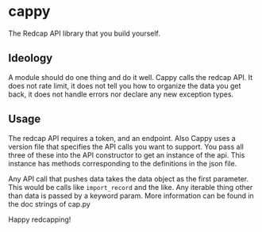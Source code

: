 # cappy
The Redcap API library that you build yourself.

## Ideology ##

A module should do one thing and do it well. Cappy calls the redcap API. It does not rate limit, it does not
tell you how to organize the data you get back, it does not handle errors nor declare any new exception types.

## Usage ##

The redcap API requires a token, and an endpoint. Also Cappy uses a version file that specifies the API
calls you want to support. You pass all three of these into the API constructor to get an instance of the 
api. This instance has methods corresponding to the definitions in the json file.

Any API call that pushes data takes the data object as the first parameter. This would be calls like `import_record`
and the like. Any iterable thing other than data is passed by a keyword param. More information can be found in the
doc strings of cap.py

Happy redcapping!

